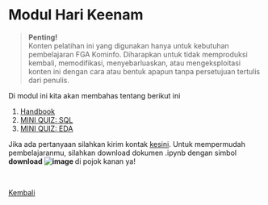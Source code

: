 <h1>Modul Hari Keenam</h1>

>**Penting!**</br>Konten pelatihan ini yang digunakan hanya untuk kebutuhan pembelajaran FGA Kominfo. Diharapkan untuk tidak memproduksi kembali, memodifikasi, menyebarluaskan, atau mengeksploitasi konten ini dengan cara atau bentuk apapun tanpa persetujuan tertulis dari penulis.

<p>Di modul ini kita akan membahas tentang berikut ini</p>
<ol>
    <li><a href="https://github.com/AbelKristanto/kominfofgabatch2/blob/main/day1/day-6.pdf">Handbook</a></li>
    <li><a href="https://nbviewer.org/github/AbelKristanto/kominfofgabatch2/blob/9ac0db8db924ee633f46f1cb0ba55792f6260281/day-6/bagian2.ipynb">MINI QUIZ: SQL</a></li>
    <li><a href="https://nbviewer.org/github/AbelKristanto/kominfofgabatch2/blob/9ac0db8db924ee633f46f1cb0ba55792f6260281/day-6/bagian3.ipynb">MINI QUIZ: EDA</a></li>
</ol>

Jika ada pertanyaan silahkan kirim kontak [kesini](https://id.linkedin.com/in/abelkristanto/in). Untuk mempermudah pembelajaranmu, silahkan download dokumen .ipynb dengan simbol <b>download ![image](https://user-images.githubusercontent.com/58840455/190901327-bd6a33d8-baa3-4764-a24b-e85088b27855.png)
</b> di pojok kanan ya!

</br>

[Kembali](https://github.com/AbelKristanto/kominfofgabatch2/blob/main/README.md)
